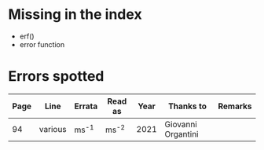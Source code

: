 # Missing in the index

* erf()
* error function

# Errors spotted

|Page|Line|Errata|Read as|Year|Thanks to|Remarks|
|----|----|------|-------|----|---------|-------|
|94|various|ms<sup>-1</sup>|ms<sup>-2</sup>|2021|Giovanni Organtini|
